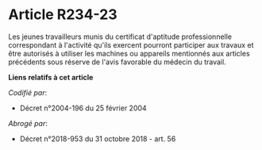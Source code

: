# Article R234-23

Les jeunes travailleurs munis du certificat d'aptitude professionnelle correspondant à l'activité qu'ils exercent pourront
participer aux travaux et être autorisés à utiliser les machines ou appareils mentionnés aux articles précédents sous réserve
de l'avis favorable du médecin du travail.

**Liens relatifs à cet article**

_Codifié par_:

  - Décret n°2004-196 du 25 février 2004

_Abrogé par_:

  - Décret n°2018-953 du 31 octobre 2018 - art. 56
